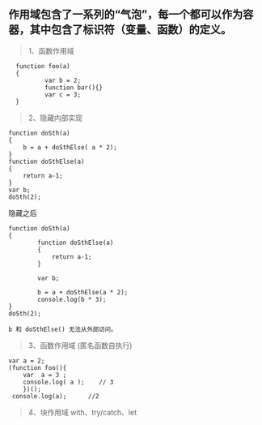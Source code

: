 ## 作用域包含了一系列的“气泡”，每一个都可以作为容器，其中包含了标识符（变量、函数）的定义。

>1、函数作用域

      function foo(a)
      {
              var b = 2;
              function bar(){}
              var c = 3;
      }

>2、隐藏内部实现

    function doSth(a)
    {
        b = a + doSthElse( a * 2);
    }
    function doSthElse(a)
    {
        return a-1;
    }
    var b;
    doSth(2);

隐藏之后

    function doSth(a)
    {
            function doSthElse(a)
            {
                return a-1;
            }

            var b;

            b = a + doSthElse(a * 2);
            console.log(b * 3);
    }
    doSth(2);

    b 和 doSthElse() 无法从外部访问。

 >3、函数作用域 (匿名函数自执行)

    var a = 2;
    (function foo(){
        var  a = 3 ;
        console.log( a );    // 3
        })();
     console.log(a);      //2

>4、块作用域  with、try/catch、let
